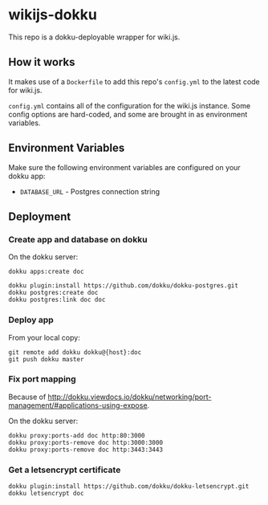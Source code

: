 # wikijs-dokku

This repo is a dokku-deployable wrapper for wiki.js.

## How it works

It makes use of a `Dockerfile` to add this repo's `config.yml` to the latest code for wiki.js.

`config.yml` contains all of the configuration for the wiki.js instance.  Some config options are hard-coded, and some are brought in as environment variables.

## Environment Variables
Make sure the following environment variables are configured on your dokku app:

* `DATABASE_URL` - Postgres connection string

## Deployment

### Create app and database on dokku

On the dokku server:

```
dokku apps:create doc
```

```
dokku plugin:install https://github.com/dokku/dokku-postgres.git
dokku postgres:create doc
dokku postgres:link doc doc
```

### Deploy app

From your local copy:

```
git remote add dokku dokku@{host}:doc
git push dokku master
```

### Fix port mapping

Because of http://dokku.viewdocs.io/dokku/networking/port-management/#applications-using-expose.

On the dokku server:

```
dokku proxy:ports-add doc http:80:3000
dokku proxy:ports-remove doc http:3000:3000
dokku proxy:ports-remove doc http:3443:3443
```

### Get a letsencrypt certificate

```
dokku plugin:install https://github.com/dokku/dokku-letsencrypt.git
dokku letsencrypt doc
```

